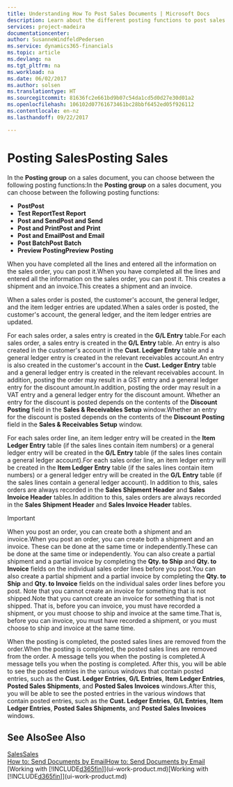 ```yaml
---
title: Understanding How To Post Sales Documents | Microsoft Docs
description: Learn about the different posting functions to post sales documents.
services: project-madeira
documentationcenter: 
author: SusanneWindfeldPedersen
ms.service: dynamics365-financials
ms.topic: article
ms.devlang: na
ms.tgt_pltfrm: na
ms.workload: na
ms.date: 06/02/2017
ms.author: solsen
ms.translationtype: HT
ms.sourcegitcommit: 81636fc2e661bd9b07c54da1cd5d0d27e30d01a2
ms.openlocfilehash: 106102d07761673461bc28bbf6452ed05f926112
ms.contentlocale: en-nz
ms.lasthandoff: 09/22/2017

---
```

# <a name="posting-sales"></a><span data-ttu-id="75125-103">Posting Sales</span><span class="sxs-lookup"><span data-stu-id="75125-103">Posting Sales</span></span>
<span data-ttu-id="75125-104">In the **Posting group** on a sales document, you can choose between the following posting functions:</span><span class="sxs-lookup"><span data-stu-id="75125-104">In the **Posting group** on a sales document, you can choose between the following posting functions:</span></span>

* <span data-ttu-id="75125-105">**Post**</span><span class="sxs-lookup"><span data-stu-id="75125-105">**Post**</span></span>
* <span data-ttu-id="75125-106">**Test Report**</span><span class="sxs-lookup"><span data-stu-id="75125-106">**Test Report**</span></span>
* <span data-ttu-id="75125-107">**Post and Send**</span><span class="sxs-lookup"><span data-stu-id="75125-107">**Post and Send**</span></span>
* <span data-ttu-id="75125-108">**Post and Print**</span><span class="sxs-lookup"><span data-stu-id="75125-108">**Post and Print**</span></span>
* <span data-ttu-id="75125-109">**Post and Email**</span><span class="sxs-lookup"><span data-stu-id="75125-109">**Post and Email**</span></span>
* <span data-ttu-id="75125-110">**Post Batch**</span><span class="sxs-lookup"><span data-stu-id="75125-110">**Post Batch**</span></span>
* <span data-ttu-id="75125-111">**Preview Posting**</span><span class="sxs-lookup"><span data-stu-id="75125-111">**Preview Posting**</span></span>

<span data-ttu-id="75125-112">When you have completed all the lines and entered all the information on the sales order, you can post it.</span><span class="sxs-lookup"><span data-stu-id="75125-112">When you have completed all the lines and entered all the information on the sales order, you can post it.</span></span> <span data-ttu-id="75125-113">This creates a shipment and an invoice.</span><span class="sxs-lookup"><span data-stu-id="75125-113">This creates a shipment and an invoice.</span></span>

<span data-ttu-id="75125-114">When a sales order is posted, the customer's account, the general ledger, and the item ledger entries are updated.</span><span class="sxs-lookup"><span data-stu-id="75125-114">When a sales order is posted, the customer's account, the general ledger, and the item ledger entries are updated.</span></span>

<span data-ttu-id="75125-115">For each sales order, a sales entry is created in the **G/L Entry** table.</span><span class="sxs-lookup"><span data-stu-id="75125-115">For each sales order, a sales entry is created in the **G/L Entry** table.</span></span> <span data-ttu-id="75125-116">An entry is also created in the customer's account in the **Cust. Ledger Entry** table and a general ledger entry is created in the relevant receivables account.</span><span class="sxs-lookup"><span data-stu-id="75125-116">An entry is also created in the customer's account in the **Cust. Ledger Entry** table and a general ledger entry is created in the relevant receivables account.</span></span> <span data-ttu-id="75125-117">In addition, posting the order may result in a GST entry and a general ledger entry for the discount amount.</span><span class="sxs-lookup"><span data-stu-id="75125-117">In addition, posting the order may result in a VAT entry and a general ledger entry for the discount amount.</span></span> <span data-ttu-id="75125-118">Whether an entry for the discount is posted depends on the contents of the **Discount Posting** field in the **Sales & Receivables Setup** window.</span><span class="sxs-lookup"><span data-stu-id="75125-118">Whether an entry for the discount is posted depends on the contents of the **Discount Posting** field in the **Sales & Receivables Setup** window.</span></span>

<span data-ttu-id="75125-119">For each sales order line, an item ledger entry will be created in the **Item Ledger Entry** table (if the sales lines contain item numbers) or a general ledger entry will be created in the **G/L Entry** table (if the sales lines contain a general ledger account).</span><span class="sxs-lookup"><span data-stu-id="75125-119">For each sales order line, an item ledger entry will be created in the **Item Ledger Entry** table (if the sales lines contain item numbers) or a general ledger entry will be created in the **G/L Entry** table (if the sales lines contain a general ledger account).</span></span> <span data-ttu-id="75125-120">In addition to this, sales orders are always recorded in the **Sales Shipment Header** and **Sales Invoice Header** tables.</span><span class="sxs-lookup"><span data-stu-id="75125-120">In addition to this, sales orders are always recorded in the **Sales Shipment Header** and **Sales Invoice Header** tables.</span></span>

> [!IMPORTANT]  
>   <span data-ttu-id="75125-121">When you post an order, you can create both a shipment and an invoice.</span><span class="sxs-lookup"><span data-stu-id="75125-121">When you post an order, you can create both a shipment and an invoice.</span></span> <span data-ttu-id="75125-122">These can be done at the same time or independently.</span><span class="sxs-lookup"><span data-stu-id="75125-122">These can be done at the same time or independently.</span></span> <span data-ttu-id="75125-123">You can also create a partial shipment and a partial invoice by completing the **Qty. to Ship** and **Qty. to Invoice** fields on the individual sales order lines before you post.</span><span class="sxs-lookup"><span data-stu-id="75125-123">You can also create a partial shipment and a partial invoice by completing the **Qty. to Ship** and **Qty. to Invoice** fields on the individual sales order lines before you post.</span></span> <span data-ttu-id="75125-124">Note that you cannot create an invoice for something that is not shipped.</span><span class="sxs-lookup"><span data-stu-id="75125-124">Note that you cannot create an invoice for something that is not shipped.</span></span> <span data-ttu-id="75125-125">That is, before you can invoice, you must have recorded a shipment, or you must choose to ship and invoice at the same time.</span><span class="sxs-lookup"><span data-stu-id="75125-125">That is, before you can invoice, you must have recorded a shipment, or you must choose to ship and invoice at the same time.</span></span>

<span data-ttu-id="75125-126">When the posting is completed, the posted sales lines are removed from the order.</span><span class="sxs-lookup"><span data-stu-id="75125-126">When the posting is completed, the posted sales lines are removed from the order.</span></span> <span data-ttu-id="75125-127">A message tells you when the posting is completed.</span><span class="sxs-lookup"><span data-stu-id="75125-127">A message tells you when the posting is completed.</span></span> <span data-ttu-id="75125-128">After this, you will be able to see the posted entries in the various windows that contain posted entries, such as the **Cust. Ledger Entries**, **G/L Entries**, **Item Ledger Entries**, **Posted Sales Shipments**, and **Posted Sales Invoices** windows.</span><span class="sxs-lookup"><span data-stu-id="75125-128">After this, you will be able to see the posted entries in the various windows that contain posted entries, such as the **Cust. Ledger Entries**, **G/L Entries**, **Item Ledger Entries**, **Posted Sales Shipments**, and **Posted Sales Invoices** windows.</span></span>

## <a name="see-also"></a><span data-ttu-id="75125-129">See Also</span><span class="sxs-lookup"><span data-stu-id="75125-129">See Also</span></span>
[<span data-ttu-id="75125-130">Sales</span><span class="sxs-lookup"><span data-stu-id="75125-130">Sales</span></span>](sales-manage-sales.md)  
[<span data-ttu-id="75125-131">How to: Send Documents by Email</span><span class="sxs-lookup"><span data-stu-id="75125-131">How to: Send Documents by Email</span></span>](ui-how-send-documents-email.md)  
<span data-ttu-id="75125-132">[Working with [!INCLUDE[d365fin](includes/d365fin_md.md)]](ui-work-product.md)</span><span class="sxs-lookup"><span data-stu-id="75125-132">[Working with [!INCLUDE[d365fin](includes/d365fin_md.md)]](ui-work-product.md)</span></span>


